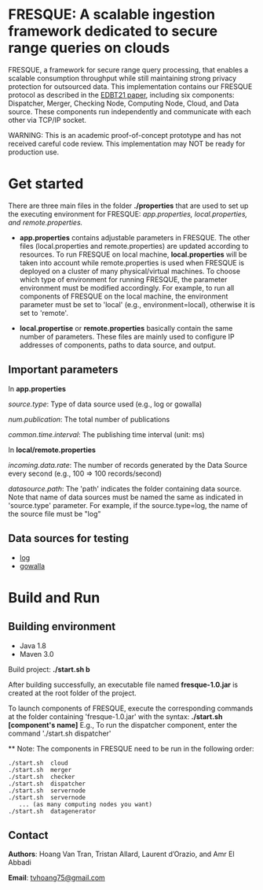 # FRESQUE: A scalable ingestion framework dedicated to secure range queries on clouds
FRESQUE, a framework for secure range query processing, that enables a scalable consumption throughput while still maintaining strong privacy protection for outsourced data. This implementation contains our FRESQUE protocol as described in the [EDBT21 paper](https://edbt2021proceedings.github.io/docs/p55.pdf), including six components: Dispatcher, Merger, Checking Node, Computing Node, Cloud, and Data source. These components run independently and communicate with each other via TCP/IP socket.

WARNING: This is an academic proof-of-concept prototype and has not received careful code review. This implementation may NOT be ready for production use.

# Get started

There are three main files in the folder **./properties** that are used to set up the executing environment for FRESQUE: *app.properties, local.properties, and remote.properties.*

+ **app.properties** contains adjustable parameters in FRESQUE. The other files (local.properties and remote.properties) are updated according to resources. To run FRESQUE on local machine, **local.properties** will be taken into account while remote.properties is used when FRESQUE is deployed on a cluster of many physical/virtual machines. To choose which type of environment for running FRESQUE, the parameter environment must be modified accordingly. For example, to run all components of FRESQUE on the local machine, the environment parameter must be set to 'local' (e.g., environment=local), otherwise it is set to 'remote'.

+ **local.propertise** or **remote.properties** basically contain the same number of parameters. These files are mainly used to configure IP addresses of components, paths to data source, and output.

## Important parameters 

In **app.properties**

*source.type*: Type of data source used (e.g., log or gowalla)

*num.publication*: The total number of publications

*common.time.interval*: The publishing time interval (unit: ms)

In **local/remote.properties**

*incoming.data.rate*: The number of records generated by the Data Source every second (e.g., 100 => 100 records/second)

*datasource.path*: The 'path' indicates the folder containing data source. Note that name of data sources must be named the same as indicated in 'source.type' parameter. For example, if the source.type=log, the name of the source file must be "log" 

## Data sources for testing

- [log](https://www.dropbox.com/s/pwndum0r7crzt1e/log-NASA?dl=0)
- [gowalla](https://snap.stanford.edu/data/loc-gowalla.html)

# Build and Run
## Building environment

- Java 1.8
- Maven 3.0

Build project: **./start.sh b**

After building successfully, an executable file named **fresque-1.0.jar** is created at the root folder of the project.

To launch components of FRESQUE, execute the corresponding commands at the folder containing 'fresque-1.0.jar' with the syntax: **./start.sh [component's name]**
E.g., To run the dispatcher component, enter the command './start.sh dispatcher'

** Note: The components in FRESQUE need to be run in the following order:

```shell
./start.sh  cloud
./start.sh  merger
./start.sh  checker
./start.sh  dispatcher
./start.sh  servernode
./start.sh  servernode
   ... (as many computing nodes you want)
./start.sh  datagenerator
```
## Contact

**Authors**: Hoang Van Tran, Tristan Allard, Laurent d’Orazio, and Amr El Abbadi

**Email**: tvhoang75@gmail.com
